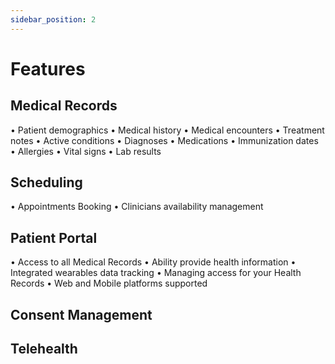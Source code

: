 ```yaml
---
sidebar_position: 2
---
```


# Features

## Medical Records
• Patient demographics
• Medical history
• Medical encounters
• Treatment notes
• Active conditions
• Diagnoses
• Medications
• Immunization dates
• Allergies
• Vital signs
• Lab results

## Scheduling
• Appointments Booking
• Clinicians availability management

## Patient Portal
• Access to all Medical Records
• Ability provide health information
• Integrated wearables data tracking
• Managing access for your Health Records
• Web and Mobile platforms supported

## Consent Management

## Telehealth
